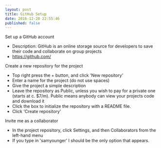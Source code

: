 ```yaml
---
layout: post
title: GitHub Setup
date: 2016-12-20 22:55:46
published: false
---
```



<div>Set up a GitHub account</div>

* Description: GitHub is an online storage source for developers to save their code and collaborate on group projects
* https://github.com/

Create a new repository for the project

* Top right press the + button, and click 'New repository'
* Enter a name for the project (do not use spaces)
* Give the project a simple description
* Leave the repository as Public, unless you wish to pay for a private one (starts at c. $7/m). Public means anybody can view your projects code and download it
* Click the box to initialize the repository with a README file.
* Click 'Create repository'

Invite me as a collaborator

* In the project repository, click Settings, and then Collaborators from the left-hand menu
* If you type in 'samyounger' I should be the only option that appears.
